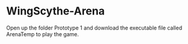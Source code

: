 # WingScythe-Arena

Open up the folder Prototype 1 and download the executable file called ArenaTemp to play the game. 
